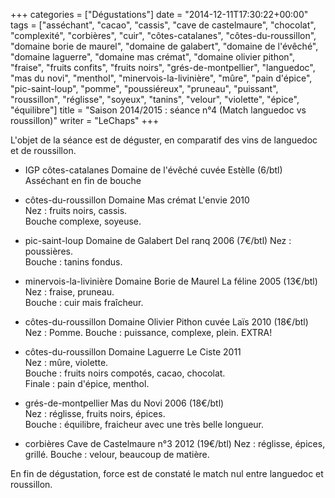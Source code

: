 +++
categories = ["Dégustations"]
date = "2014-12-11T17:30:22+00:00"
tags = ["asséchant", "cacao", "cassis", "cave de castelmaure", "chocolat", "complexité", "corbières", "cuir", "côtes-catalanes", "côtes-du-roussillon", "domaine borie de maurel", "domaine de galabert", "domaine de l'évêché", "domaine laguerre", "domaine mas crémat", "domaine olivier pithon", "fraise", "fruits confits", "fruits noirs", "grés-de-montpellier", "languedoc", "mas du novi", "menthol", "minervois-la-livinière", "mûre", "pain d'épice", "pic-saint-loup", "pomme", "poussiéreux", "pruneau", "puissant", "roussillon", "réglisse", "soyeux", "tanins", "velour", "violette", "épice", "équilibre"] 
title = "Saison 2014/2015 : séance n°4 (Match languedoc vs roussillon)"
writer = "LeChaps"
+++

L'objet de la séance est de déguster, en comparatif des vins de languedoc et de roussillon.

* IGP côtes-catalanes Domaine de l'évêché cuvée Estèlle (6/btl)  
Asséchant en fin de bouche

* côtes-du-roussillon Domaine Mas crémat L'envie 2010  
Nez : fruits noirs, cassis.  
Bouche complexe, soyeuse.

* pic-saint-loup Domaine de Galabert Del ranq 2006 (7€/btl)
Nez : poussières.  
Bouche : tanins fondus.

* minervois-la-livinière Domaine Borie de Maurel La féline 2005  (13€/btl)  
Nez : fraise, pruneau.  
Bouche : cuir mais fraîcheur.

* côtes-du-roussillon Domaine Olivier Pithon cuvée Laïs 2010 (18€/btl) <i class="fa fa-plus-circle"></i> <i class="fa fa-plus-circle"></i>  
Nez : Pomme.
Bouche : puissance, complexe, plein. EXTRA!  

* côtes-du-roussillon Domaine Laguerre Le Ciste 2011 <i class="fa fa-plus-circle"></i> <i class="fa fa-plus-circle"></i>  
Nez : mûre, violette.  
Bouche : fruits noirs compotés, cacao, chocolat.  
Finale : pain d'épice, menthol.

* grés-de-montpellier Mas du Novi 2006 (18€/btl) <i class="fa fa-plus-circle"></i> <i class="fa fa-plus-circle"></i>  
Nez : réglisse, fruits noirs, épices.  
Bouche : équilibre, fraicheur avec une très belle longueur.

* corbières Cave de Castelmaure n°3 2012 (19€/btl) <i class="fa fa-plus-circle"></i> <i class="fa fa-plus-circle"></i>
Nez : réglisse, épices, grillé.
Bouche : velour, beaucoup de matière.

En fin de dégustation, force est de constaté le match nul entre languedoc et roussillon.

